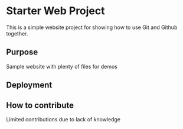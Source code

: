 # Starter Web Project

This is a simple website project for showing how to use Git and Github together.

## Purpose

Sample website with plenty of files for demos

## Deployment

## How to contribute

Limited contributions due to lack of knowledge